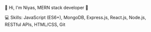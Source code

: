 👋 Hi, I'm Niyas,
 MERN stack developer  🚀

💻 Skills: JavaScript (ES6+), MongoDB, Express.js, React.js, Node.js, RESTful APIs, HTML/CSS, Git


<!---
Niyas10/Niyas10 is a ✨ special ✨ repository because its `README.md` (this file) appears on your GitHub profile.
You can click the Preview link to take a look at your changes.
--->
